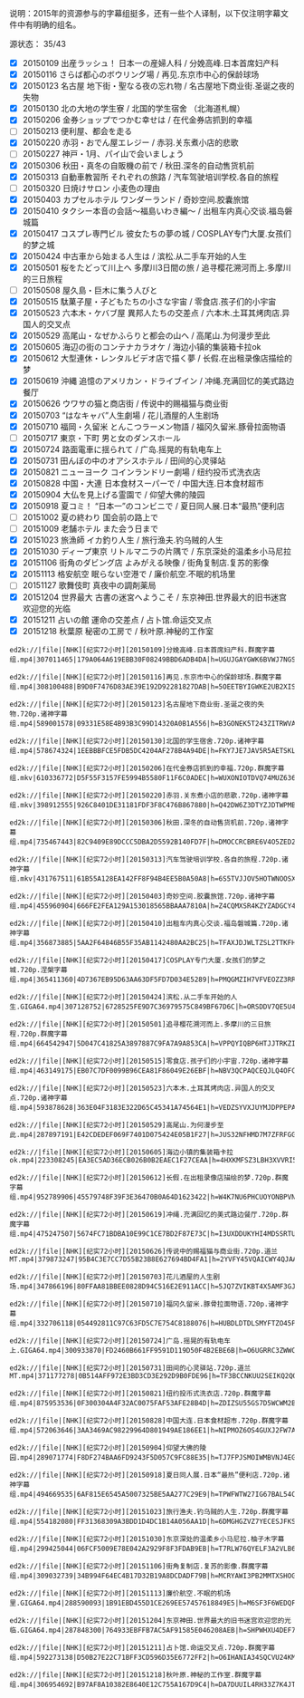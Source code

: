 说明：2015年的资源参与的字幕组挺多，还有一些个人译制，以下仅注明字幕文件中有明确的组名。  

源状态：  35/43
- [x] 20150109 出産ラッシュ！ 日本一の産婦人科 / 分娩高峰.日本首席妇产科
- [x] 20150116 さらば都心のボウリング場 / 再见.东京市中心的保龄球场
- [x] 20150123 名古屋 地下街・聖なる夜の忘れ物 / 名古屋地下商业街.圣诞之夜的失物
- [x] 20150130 北の大地の学生寮 / 北国的学生宿舍 （北海道札幌）
- [x] 20150206 金券ショップでつかむ幸せは / 在代金券店抓到的幸福
- [ ] 20150213 便利屋、都会を走る
- [x] 20150220 赤羽・おでん屋エレジー / 赤羽.关东煮小店的悲歌
- [ ] 20150227 神戸・1月、パイ山で会いましょう
- [x] 20150306 秋田・真冬の自販機の前で / 秋田.深冬的自动售货机前
- [x] 20150313 自動車教習所 それぞれの旅路 / 汽车驾驶培训学校.各自的旅程
- [ ] 20150320 日焼けサロン 小麦色の理由
- [x] 20150403 カプセルホテル ワンダーランド / 奇妙空间.胶囊旅馆
- [x] 20150410 タクシー本音の会話〜福島いわき編〜 / 出租车内真心交谈.福岛磐城篇
- [x] 20150417 コスプレ専門ビル 彼女たちの夢の城 / COSPLAY专门大厦.女孩们的梦之城
- [x] 20150424 中古車から始まる人生は / 滨松.从二手车开始的人生
- [x] 20150501 桜をたどって川上へ 多摩川3日間の旅 / 追寻樱花溯河而上.多摩川的三日旅程
- [ ] 20150508 屋久島・巨木に集う人びと
- [x] 20150515 駄菓子屋・子どもたちの小さな宇宙 / 零食店.孩子们的小宇宙
- [x] 20150523 六本木・ケバブ屋 異邦人たちの交差点 / 六本木.土耳其烤肉店.异国人的交叉点
- [x] 20150529 高尾山・なぜかふらりと都会の山へ / 高尾山.为何漫步至此
- [x] 20150605 海辺の街のコンテナカラオケ / 海边小镇的集装箱卡拉ok
- [x] 20150612 大型連休・レンタルビデオ店で描く夢 / 长假.在出租录像店描绘的梦
- [x] 20150619 沖縄 追憶のアメリカン・ドライブイン / 冲绳.充满回忆的美式路边餐厅
- [x] 20150626 ウワサの猫と商店街 / 传说中的赐福猫与商业街
- [x] 20150703 “はなキャバ”人生劇場 / 花儿酒屋的人生剧场
- [x] 20150710 福岡・久留米 とんこつラーメン物語 / 福冈久留米.豚骨拉面物语
- [ ] 20150717 東京・下町 男と女のダンスホール
- [x] 20150724 路面電車に揺られて / 广岛.摇晃的有轨电车上
- [x] 20150731 田んぼの中のオアシスホテル / 田间的心灵驿站
- [x] 20150821 ニューヨーク コインランドリー劇場 / 纽约投币式洗衣店
- [x] 20150828 中国・大連 日本食材スーパーで / 中国大连.日本食材超市
- [x] 20150904 大仏を見上げる霊園で / 仰望大佛的陵园
- [x] 20150918 夏コミ！ “日本一”のコンビニで / 夏日同人展.日本“最热”便利店
- [ ] 20151002 夏の終わり 国会前の路上で
- [ ] 20151009 老舗ホテル また会う日まで
- [x] 20151023 旅漁師 イカ釣り人生 / 旅行渔夫.钓乌贼的人生
- [x] 20151030 ディープ東京 リトルマニラの片隅で / 东京深处的温柔乡小马尼拉
- [x] 20151106 街角のダビング店 よみがえる映像 / 街角复制店.复苏的影像
- [x] 20151113 格安航空 眠らない空港で / 廉价航空.不眠的机场里
- [ ] 20151127 歌舞伎町 真夜中の調剤薬局
- [x] 20151204 世界最大 古書の迷宮へようこそ / 东京神田.世界最大的旧书迷宫欢迎您的光临
- [x] 20151211 占いの館 運命の交差点 / 占卜馆.命运交叉点
- [x] 20151218 秋葉原 秘密の工房で / 秋叶原.神秘的工作室
```
ed2k://|file|[NHK][纪实72小时][20150109]分娩高峰.日本首席妇产科.群魔字幕组.mp4|307011465|179A064A619EBB30F08249BBD6ADB4DA|h=UGUJGAYGWK6BVWJ7NGSPVCL4J2TJ4N2R|/

ed2k://|file|[NHK][纪实72小时][20150116]再见.东京市中心的保龄球场.群魔字幕组.mp4|308100488|B9D0F7476D83AE39E192D92281827DAB|h=5OEETBYIGWKE2UB2XIS5RABXZQHFKL4P|/

ed2k://|file|[NHK][纪实72小时][20150123]名古屋地下商业街.圣诞之夜的失物.720p.诸神字幕组.mp4|589001578|09331E58E4B93B3C99D14320A0B1A556|h=B3GONEK5T243ZITRWVA4RSBISE534QPW|/

ed2k://|file|[NHK][纪实72小时][20150130]北国的学生宿舍.720p.诸神字幕组.mp4|578674324|1EEBBBFCE5FDB5DC4204AF278B4A94DE|h=FKY7JE7JAV5R5AETSKLCAAGR5A7LVGRY|/

ed2k://|file|[NHK][纪实72小时][20150206]在代金券店抓到的幸福.720p.群魔字幕组.mkv|610336772|D5F55F3157FE5994B5580F11F6C0ADEC|h=WUXONIOTDVQ74MUZ6364AOXLG2D277EO|/

ed2k://|file|[NHK][纪实72小时][20150220]赤羽.关东煮小店的悲歌.720p.诸神字幕组.mkv|398912555|926C8401DE31181FDF3F8C476B867880|h=Q42DW6Z3DTYZJDTWPMBDLWVDNXGYDGID|/

ed2k://|file|[NHK][纪实72小时][20150306]秋田.深冬的自动售货机前.720p.诸神字幕组.mp4|735467443|82C9409E89DCCC5DBA2D5592B140FD7F|h=DMOCCRCBRE6V4O5ZED252B5RY4BYG3WY|/

ed2k://|file|[NHK][纪实72小时][20150313]汽车驾驶培训学校.各自的旅程.720p.诸神字幕组.mkv|431767511|61B55A128EA142FF8F94B4EE5B0A50A8|h=6S5TVJJOV5HOTWNOOSXLFPYG6I4WPAGY|/

ed2k://|file|[NHK][纪实72小时][20150403]奇妙空间.胶囊旅馆.720p.诸神字幕组.mp4|455960904|666FE2FEA129A153018565BBAAA7810A|h=Z4CQMXSR4KZYZADGCY4ELZ26QXOPOAS6|/

ed2k://|file|[NHK][纪实72小时][20150410]出租车内真心交谈.福岛磐城篇.720p.诸神字幕组.mp4|356873885|5AA2F64846B55F35AB1142480AA2BC25|h=TFAXJDJWLTZSL2TTKFHYAOL54523CABF|/

ed2k://|file|[NHK][纪实72小时][20150417]COSPLAY专门大厦.女孩们的梦之城.720p.涅槃字幕组.mp4|365411360|4D7367EB95D63AA63DF5FD7D034E5289|h=PMQGMZIH7VFVEOZZ3RRG3NFV54CQS4LN|/

ed2k://|file|[NHK][纪实72小时][20150424]滨松.从二手车开始的人生.GIGA64.mp4|307128752|6728525FE9D7C36979575C849BF67D6C|h=ORSDDV7QE5U446WHCHHGROWRDOVXYBC4|/

ed2k://|file|[NHK][纪实72小时][20150501]追寻樱花溯河而上.多摩川的三日旅程.720p.群魔字幕组.mp4|664542947|5D047C41825A3897887C9FA7A9A853CA|h=VPPQYIQBP6HTJJTRKZIJWIOVJH2ZVWGM|/

ed2k://|file|[NHK][纪实72小时][20150515]零食店.孩子们的小宇宙.720p.诸神字幕组.mp4|463149175|EB07C7DF0099B96CEA81F86049E26EBF|h=NBV3QCPAQCEQJLQ4OFC3IYGZ4CU2V6YS|/

ed2k://|file|[NHK][纪实72小时][20150523]六本木.土耳其烤肉店.异国人的交叉点.720p.诸神字幕组.mp4|593878628|363E04F3183E322D65C45341A74564E1|h=VEDZSYVXJUYMJDPPEPATXPXLAT4M5VMQ|/

ed2k://|file|[NHK][纪实72小时][20150529]高尾山.为何漫步至此.mp4|287897191|E42CDEDEF069F7401D075424E05B1F27|h=JUS32NFHMD7M7ZFRFGGY46ETRQ7GPCHQ|/

ed2k://|file|[NHK][纪实72小时][20150605]海边小镇的集装箱卡拉ok.mp4|223308245|EA3EC5AD36ECB026B0B2EAEC1F27CEAA|h=4HXKMFSZ3LBH3XVVRI5RGFKE6NKBCCOI|/

ed2k://|file|[NHK][纪实72小时][20150612]长假.在出租录像店描绘的梦.720p.群魔字幕组.mp4|952789906|45579748F39F3E36470B0A64D1623422|h=W4K7NU6PHCUOYONBPVNAU5ISHEZTWAF6|/

ed2k://|file|[NHK][纪实72小时][20150619]冲绳.充满回忆的美式路边餐厅.720p.群魔字幕组.mp4|475247507|5674FC71BDBA10E99C1CE7BD2F87E73C|h=I3UXDDUKYHI4MDSSRTUED43RICWYDEQT|/

ed2k://|file|[NHK][纪实72小时][20150626]传说中的赐福猫与商业街.720p.道兰MT.mp4|379873247|95B4C3E7CC7D55B23B8E627694BD4FA1|h=2YVFY45VQAICWY4QJAALVJYO63533WKB|/

ed2k://|file|[NHK][纪实72小时][20150703]花儿酒屋的人生剧场.mp4|347866196|80FFAA81BBEE0828D94C516E2E911ACC|h=5JQ7ZVIKBT4X5AMF3GJ5W3EYMSCHBSY2|/

ed2k://|file|[NHK][纪实72小时][20150710]福冈久留米.豚骨拉面物语.720p.诸神字幕组.mp4|332706118|054492811C97C63FD5C7E754C8188076|h=HUBDLDTDLSMYFTZO45PORXTTWBFAZCRA|/

ed2k://|file|[NHK][纪实72小时][20150724]广岛.摇晃的有轨电车上.GIGA64.mp4|300933870|FD2460B661FF9591D119D50F4B2EBE6B|h=O6UGRRC3ZWWCWPM4QEAZLKMV73PSNOCX|/

ed2k://|file|[NHK][纪实72小时][20150731]田间的心灵驿站.720p.道兰MT.mp4|371177278|0B514AFF972E3BD3CD3E292D9B0FDE96|h=TF3BCCNKUU2SEIKQ2QOXCLXQYNLKNBEW|/

ed2k://|file|[NHK][纪实72小时][20150821]纽约投币式洗衣店.720p.群魔字幕组.mp4|875953536|0F300304A4F32AC0075FAF53AFE28B4D|h=ZDIZSU55GS7D5WCWM2BBZLF5FROUH4GM|/

ed2k://|file|[NHK][纪实72小时][20150828]中国大连.日本食材超市.720p.群魔字幕组.mp4|572063646|3AA3469AC98229964D801949AE186EE1|h=NIPMOZ6OS4GUXJ2FW7AMNSOEXAJRBPW2|/

ed2k://|file|[NHK][纪实72小时][20150904]仰望大佛的陵园.mp4|289071774|F8DF274BAA6FD9243F5D057C9FC88E35|h=TJ7FPJSMOIWMBVNJ4EG22ZRYDCIDHIJB|/

ed2k://|file|[NHK][纪实72小时][20150918]夏日同人展.日本“最热”便利店.720p.诸神字幕组.mp4|494669535|6AF815E6545A5007325BE5AA277C29E9|h=TPWFWTW27IG67BAL54CO37KLLUO7KM2F|/

ed2k://|file|[NHK][纪实72小时][20151023]旅行渔夫.钓乌贼的人生.720p.群魔字幕组.mp4|554182080|FF31368309A3BDD1D4DC1B14A056AA1D|h=6DMGHGZVZ7YECESJFKSLYH62NAPENBOR|/

ed2k://|file|[NHK][纪实72小时][20151030]东京深处的温柔乡小马尼拉.柚子木字幕组.mp4|299425044|06FCF5009E78E042A2929F8F3FDAB9EB|h=T7RLW76QYELF3A2VLB6PWIK26UWMKIW2|/

ed2k://|file|[NHK][纪实72小时][20151106]街角复制店.复苏的影像.群魔字幕组.mp4|309032739|34B994F64EC4B17D32B19A8DCDADF79B|h=MCRYAWI3PB2MMTXSHOGYQEFN6PKS22B5|/

ed2k://|file|[NHK][纪实72小时][20151113]廉价航空.不眠的机场里.GIGA64.mp4|288590093|1B91EBD455D1CE269EE57457618849E5|h=M6SF3F6WEDQFVFFKEIMPEHZ6J47ODKQ6|/

ed2k://|file|[NHK][纪实72小时][20151204]东京神田.世界最大的旧书迷宫欢迎您的光临.GIGA64.mp4|287848300|764933EBFFB7AC5AF91585E046208AEB|h=SHPWHXU4DEF7YVDBSOLP4KATMZB24OUH|/

ed2k://|file|[NHK][纪实72小时][20151211]占卜馆.命运交叉点.720p.群魔字幕组.mp4|592273138|D50B27E22C71BFF3CD596D35E6772FF2|h=O6IHANIA34SQCVU24KMMVUUCQ2F677PD|/

ed2k://|file|[NHK][纪实72小时][20151218]秋叶原.神秘的工作室.群魔字幕组.mp4|306954692|B97AF8A10382E8640E12C755A167D9C4|h=DA7DUUIL4RH33Z7K4JT46UDIQKB6H5AU|/
```
